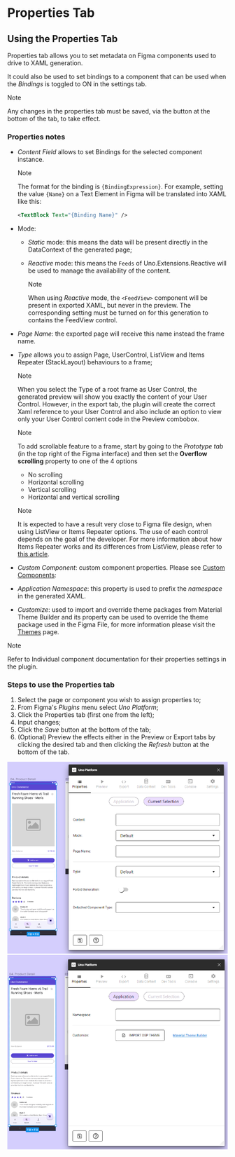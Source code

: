 # Properties Tab

## Using the Properties Tab

Properties tab allows you to set metadata on Figma components used to drive to XAML generation.

It could also be used to set bindings to a component that can be used when the *Bindings* is toggled to ON in the settings tab.

> [!NOTE]
> Any changes in the properties tab must be saved, via the button at the bottom of the tab, to take effect.

### Properties notes

- *Content Field* allows to set Bindings for the selected component instance.
  > [!NOTE]
  > The format for the binding is `{BindingExpression}`. For example, setting the value `{Name}` on a Text Element in Figma will be translated into XAML like this:
  > ``` xml
  > <TextBlock Text="{Binding Name}" />
  > ```

- Mode:

  - *Static* mode: this means the data will be present directly in the DataContext of the generated page;

  - *Reactive* mode: this means the `Feeds` of Uno.Extensions.Reactive will be used to manage the availability of the content.

    > [!NOTE]
    > When using _Reactive_ mode, the `<FeedView>` component will be present in exported XAML, but never in the preview. The corresponding setting must be turned on for this generation to contains the FeedView control.

- *Page Name*: the exported page will receive this name instead the frame name.  

- *Type* allows you to assign Page, UserControl, ListView and Items Repeater (StackLayout) behaviours to a frame;

    > [!NOTE]
    > When you select the Type of a root frame as User Control, the generated preview will show you exactly the content of your User Control. However, in the export tab, the plugin will create the correct Xaml reference to your User Control and also include an option to view only your User Control content code in the Preview combobox. 


    > [!NOTE]
    > To add scrollable feature to a frame, start by going to the *Prototype tab* (in the top right of the Figma interface) and then set the **Overflow scrolling** property to one of the 4 options
    > - No scrolling
    > - Horizontal scrolling
    > - Vertical scrolling
    > - Horizontal and vertical scrolling
    
    > [!NOTE]
    > It is expected to have a result very close to Figma file design, when using ListView or Items Repeater options.
    > The use of each control depends on the goal of the developer. For more information about how Items Repeater works and its differences from ListView, please refer to [this article](https://docs.microsoft.com/en-us/windows/uwp/design/controls-and-patterns/items-repeater).

- *Custom Component*: custom component properties. Please see [Custom Components](custom-components.md): 

- *Application Namespace*: this property is used to prefix the _namespace_ in the generated XAML.

- *Customize*: used to import and override theme packages from Material Theme Builder and its property can be used to override the theme package used in the Figma File, for more information please visit the [Themes](../designers/themes.md) page.

> [!NOTE]
> Refer to Individual component documentation for their properties settings in the plugin.

### Steps to use the Properties tab

1. Select the page or component you wish to assign properties to;
2. From Figma's *Plugins* menu select *Uno Platform*;
3. Click the Properties tab (first one from the left);
4. Input changes;
5. Click the *Save* button at the bottom of the tab;
6. (Optional) Preview the effects either in the Preview or Export tabs by clicking the desired tab and then clicking the *Refresh* button at the bottom of the tab.

 ![](assets/properties.png)
 ![](assets/properties2.png)

